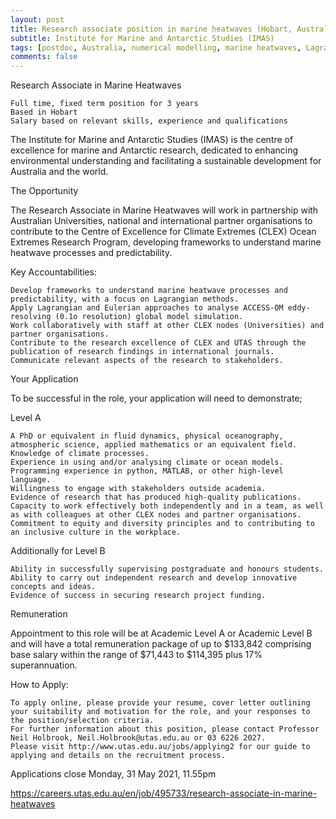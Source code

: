 ```yaml
---
layout: post
title: Research associate position in marine heatwaves (Hobart, Australia)
subtitle: Institute for Marine and Antarctic Studies (IMAS)
tags: [postdoc, Australia, numerical modelling, marine heatwaves, Lagrangian analysis]
comments: false
---
```


Research Associate in Marine Heatwaves

 

    Full time, fixed term position for 3 years
    Based in Hobart
    Salary based on relevant skills, experience and qualifications

 

The Institute for Marine and Antarctic Studies (IMAS) is the centre of excellence for marine and Antarctic research, dedicated to enhancing environmental understanding and facilitating a sustainable development for Australia and the world.

 

The Opportunity

The Research Associate in Marine Heatwaves will work in partnership with Australian Universities, national and international partner organisations to contribute to the Centre of Excellence for Climate Extremes (CLEX) Ocean Extremes Research Program, developing frameworks to understand marine heatwave processes and predictability.

 

Key Accountabilities:

    Develop frameworks to understand marine heatwave processes and predictability, with a focus on Lagrangian methods.
    Apply Lagrangian and Eulerian approaches to analyse ACCESS-OM eddy-resolving (0.1o resolution) global model simulation.
    Work collaboratively with staff at other CLEX nodes (Universities) and partner organisations.
    Contribute to the research excellence of CLEX and UTAS through the publication of research findings in international journals.
    Communicate relevant aspects of the research to stakeholders.

 

Your Application

To be successful in the role, your application will need to demonstrate;

Level A

    A PhD or equivalent in fluid dynamics, physical oceanography, atmospheric science, applied mathematics or an equivalent field.
    Knowledge of climate processes.
    Experience in using and/or analysing climate or ocean models.
    Programming experience in python, MATLAB, or other high-level language.
    Willingness to engage with stakeholders outside academia.
    Evidence of research that has produced high-quality publications.
    Capacity to work effectively both independently and in a team, as well as with colleagues at other CLEX nodes and partner organisations.
    Commitment to equity and diversity principles and to contributing to an inclusive culture in the workplace.

Additionally for Level B

    Ability in successfully supervising postgraduate and honours students.
    Ability to carry out independent research and develop innovative concepts and ideas.
    Evidence of success in securing research project funding.
     

Remuneration

Appointment to this role will be at Academic Level A or Academic Level B and will have a total remuneration package of up to $133,842 comprising base salary within the range of $71,443 to $114,395 plus 17% superannuation.

 

How to Apply:

 

    To apply online, please provide your resume, cover letter outlining your suitability and motivation for the role, and your responses to the position/selection criteria.
    For further information about this position, please contact Professor Neil Holbrook, Neil.Holbrook@utas.edu.au or 03 6226 2027.
    Please visit http://www.utas.edu.au/jobs/applying2 for our guide to applying and details on the recruitment process.

Applications close Monday, 31 May 2021, 11.55pm

 

https://careers.utas.edu.au/en/job/495733/research-associate-in-marine-heatwaves
